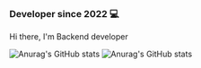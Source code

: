 ### Developer since 2022 💻

Hi there, I'm Backend developer

![Anurag's GitHub stats](https://github-readme-stats.vercel.app/api?username=EuclidesVit&theme=tokyonight&show_icons=true)
![Anurag's GitHub stats](https://github-readme-stats.vercel.app/api?username=EuclidesVit&theme=tokyonight&hide=contribs,prs)

<!--
EuclidesVit/EuclidesVit is a ✨ special ✨ repository because its README.md (this file) appears on your GitHub profile.

Here are some ideas to get you started:

- 🔭 I’m currently working on ...
- 🌱 I’m currently learning ...
- 👯 I’m looking to collaborate on ...
- 🤔 I’m looking for help with ...
- 💬 Ask me about ...
- 📫 How to reach me: ...
- 😄 Pronouns: ...
- ⚡ Fun fact: ...
-->
